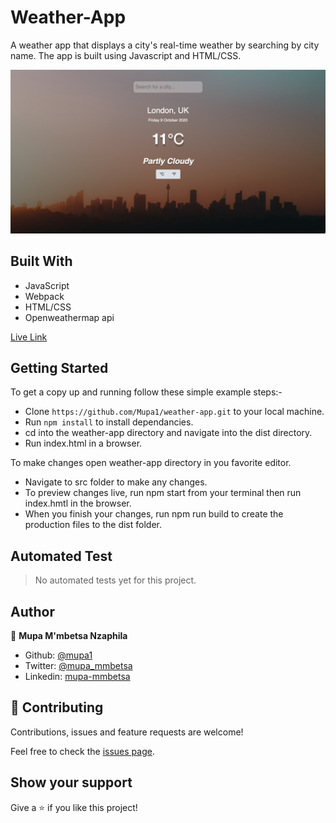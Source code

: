 # Weather-App

A weather app that displays a city's real-time weather by searching by city name. The app is built using Javascript and HTML/CSS.

![screenshot](src/images/screenshot.png)

## Built With

- JavaScript
- Webpack
- HTML/CSS
- Openweathermap api

[Live Link](https://raw.githack.com/Mupa1/weather-app/weather_app/dist/index.html)

## Getting Started
To get a copy up and running follow these simple example steps:-
- Clone `https://github.com/Mupa1/weather-app.git` to your local machine.
- Run `npm install` to install dependancies.
- cd into the weather-app directory and navigate into the dist directory.
- Run index.html in a browser.

To make changes open weather-app directory in you favorite editor.
- Navigate to src folder to make any changes.
- To preview changes live, run npm start from your terminal then run index.hmtl in the browser.
- When you finish your changes, run npm run build to create the production files to the dist folder.

## Automated Test
 > No automated tests yet for this project.

## Author

👤 **Mupa M'mbetsa Nzaphila**

- Github: [@mupa1](https://github.com/Mupa1)
- Twitter: [@mupa_mmbetsa](https://twitter.com/mupa_mmbetsa)
- Linkedin: [mupa-mmbetsa](https://www.linkedin.com/in/mupa-mmbetsa)

## 🤝 Contributing

Contributions, issues and feature requests are welcome!

Feel free to check the [issues page](https://github.com/Mupa1/weather-app/issues).

## Show your support

Give a ⭐️ if you like this project!
